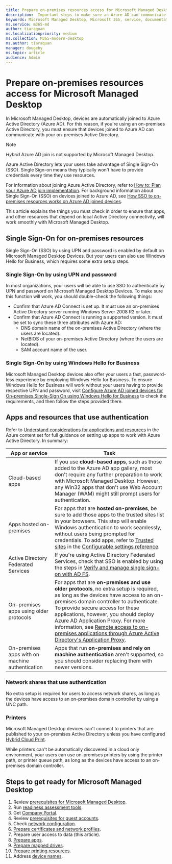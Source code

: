 ```yaml
---
title: Prepare on-premises resources access for Microsoft Managed Desktop 
description:  Important steps to make sure an Azure AD can communicate with on-premises AD to provide authentication
keywords: Microsoft Managed Desktop, Microsoft 365, service, documentation
ms.service: m365-md
author: tiaraquan
ms.localizationpriority: medium
ms.collection: M365-modern-desktop
ms.author: tiaraquan
manager: dougeby
ms.topic: article
audience: Admin
---
```


# Prepare on-premises resources access for Microsoft Managed Desktop

In Microsoft Managed Desktop, devices are automatically joined to Azure Active Directory (Azure AD). For this reason, if you're using an on-premises Active Directory, you must ensure that devices joined to Azure AD can communicate with your on-premises Active Directory.

> [!NOTE]  
> *Hybrid* Azure AD join is not supported by Microsoft Managed Desktop.

Azure Active Directory lets your users take advantage of Single Sign-On (SSO). Single Sign-on means they typically won't have to provide credentials every time they use resources.

For information about joining Azure Active Directory, refer to [How to: Plan your Azure AD join implementation](/azure/active-directory/devices/azureadjoin-plan). For background information about Single Sign-On (SSO) on devices joined to Azure AD, see [How SSO to on-premises resources works on Azure AD joined devices](/azure/active-directory/devices/azuread-join-sso#how-it-works).

This article explains the things you must check in order to ensure that apps, and other resources that depend on local Active Directory connectivity, will work smoothly with Microsoft Managed Desktop.

## Single Sign-On for on-premises resources

Single Sign-On (SSO) by using UPN and password is enabled by default on Microsoft Managed Desktop Devices. But your users can also use Windows Hello for Business, which requires some extra setup steps.

### Single Sign-On by using UPN and password

In most organizations, your users will be able to use SSO to authenticate by UPN and password on Microsoft Managed Desktop Devices. To make sure this function will work, you should double-check the following things:

- Confirm that Azure AD Connect is set up. It must use an on-premises Active Directory server running Windows Server 2008 R2 or later.
- Confirm that Azure AD Connect is running a supported version. It must be set to sync these three attributes with Azure AD:
    - DNS domain name of the on-premises Active Directory (where the users are located).
    - NetBIOS of your on-premises Active Directory (where the users are located).
    - SAM account name of the user.

### Single Sign-On by using Windows Hello for Business

Microsoft Managed Desktop devices also offer your users a fast, password-less experience by employing Windows Hello for Business. To ensure Windows Hello for Business will work without your users having to provide respective UPN and password, visit [Configure Azure AD joined devices for On-premises Single-Sign On using Windows Hello for Business](/windows/security/identity-protection/hello-for-business/hello-hybrid-aadj-sso-base) to check the requirements, and then follow the steps provided there.

## Apps and resources that use authentication

Refer to [Understand considerations for applications and resources](/azure/active-directory/devices/azureadjoin-plan#understand-considerations-for-applications-and-resources) in the Azure content set for full guidance on setting up apps to work with Azure Active Directory. In summary:

| App or service | Task |
| ------ | ------ |
| Cloud-based apps | If you use **cloud-based apps**, such as those added to the Azure AD app gallery, most don't require any further preparation to work with Microsoft Managed Desktop. However, any Win32 apps that don't use Web Account Manager (WAM) might still prompt users for authentication. |
| Apps hosted on-premises | For apps that are **hosted on-premises**, be sure to add those apps to the trusted sites list in your browsers. This step will enable Windows authentication to work seamlessly, without users being prompted for credentials. To add apps, refer to [Trusted sites](../working-with-managed-desktop/config-setting-ref.md#trusted-sites) in the [Configurable settings reference](../working-with-managed-desktop/config-setting-ref.md). |
| Active Directory Federated Services | If you're using Active Directory Federated Services, check that SSO is enabled by using the steps in [Verify and manage single sign-on with AD FS](/previous-versions/azure/azure-services/jj151809(v=azure.100)). |
| On-premises apps using older protocols | For apps that are **on-premises and use older protocols**, no extra setup is required, as long as the devices have access to an on-premises domain controller to authenticate. To provide secure access for these applications, however, you should deploy Azure AD Application Proxy. For more information, see [Remote access to on-premises applications through Azure Active Directory's Application Proxy](/azure/active-directory/manage-apps/application-proxy). |
| On-premises apps with on machine authentication | Apps that run **on-premises and rely on machine authentication** aren't supported, so you should consider replacing them with newer versions. |

### Network shares that use authentication

No extra setup is required for users to access network shares, as long as the devices have access to an on-premises domain controller by using a UNC path.

### Printers

Microsoft Managed Desktop devices can't connect to printers that are published to your on-premises Active Directory unless you have configured [Hybrid Cloud Print](/windows-server/administration/hybrid-cloud-print/hybrid-cloud-print-deploy).

While printers can't be automatically discovered in a cloud only environment, your users can use on-premises printers by using the printer path, or printer queue path, as long as the devices have access to an on-premises domain controller.

<!--add fuller material on printers when available-->
## Steps to get ready for Microsoft Managed Desktop

1. Review [prerequisites for Microsoft Managed Desktop](prerequisites.md).
1. Run [readiness assessment tools](readiness-assessment-tool.md).
1. Get [Company Portal](../get-started/company-portal.md).
1. Review [prerequisites for guest accounts](guest-accounts.md).
1. Check [network configuration](network.md).
1. [Prepare certificates and network profiles](certs-wifi-lan.md).
1. Prepare user access to data (this article).
1. [Prepare apps](apps.md).
1. [Prepare mapped drives](mapped-drives.md).
1. [Prepare printing resources](printing.md).
1. Address [device names](address-device-names.md).
